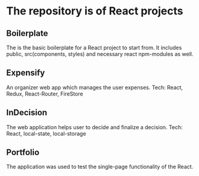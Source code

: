 # The repository is of React projects

## Boilerplate
The is the basic boilerplate for a React project to start from. It includes public, src(components, styles) and necessary react npm-modules as well.

## Expensify
An organizer web app which manages the user expenses.
Tech: React, Redux, React-Router, FireStore

## InDecision
The web application helps user to decide and finalize a decision.
Tech: React, local-state, local-storage

## Portfolio
The application was used to test the single-page functionality of the React.